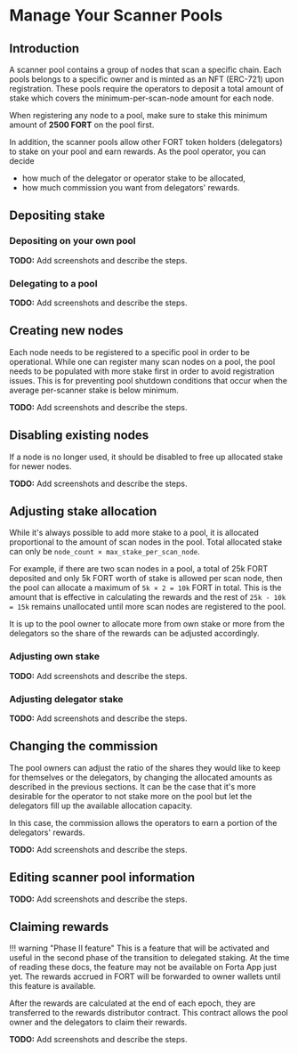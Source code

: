 # Manage Your Scanner Pools

## Introduction

A scanner pool contains a group of nodes that scan a specific chain. Each pools belongs to a specific owner and is minted as an NFT (ERC-721) upon registration. These pools require the operators to deposit a total amount of stake which covers the minimum-per-scan-node amount for each node.

When registering any node to a pool, make sure to stake this minimum amount of **2500 FORT** on the pool first.

In addition, the scanner pools allow other FORT token holders (delegators) to stake on your pool and earn rewards. As the pool operator, you can decide

- how much of the delegator or operator stake to be allocated,
- how much commission you want from delegators' rewards.

## Depositing stake

### Depositing on your own pool

**TODO:** Add screenshots and describe the steps.

### Delegating to a pool

**TODO:** Add screenshots and describe the steps.

## Creating new nodes

Each node needs to be registered to a specific pool in order to be operational. While one can register many scan nodes on a pool, the pool needs to be populated with more stake first in order to avoid registration issues. This is for preventing pool shutdown conditions that occur when the average per-scanner stake is below minimum.

**TODO:** Add screenshots and describe the steps.

## Disabling existing nodes

If a node is no longer used, it should be disabled to free up allocated stake for newer nodes.

**TODO:** Add screenshots and describe the steps.

## Adjusting stake allocation

While it's always possible to add more stake to a pool, it is allocated proportional to the amount of scan nodes in the pool. Total allocated stake can only be `node_count × max_stake_per_scan_node`.

For example, if there are two scan nodes in a pool, a total of 25k FORT deposited and only 5k FORT worth of stake is allowed per scan node, then the pool can allocate a maximum of `5k × 2 = 10k` FORT in total. This is the amount that is effective in calculating the rewards and the rest of `25k - 10k = 15k` remains unallocated until more scan nodes are registered to the pool.

It is up to the pool owner to allocate more from own stake or more from the delegators so the share of the rewards can be adjusted accordingly.

### Adjusting own stake

**TODO:** Add screenshots and describe the steps.

### Adjusting delegator stake

**TODO:** Add screenshots and describe the steps.

## Changing the commission

The pool owners can adjust the ratio of the shares they would like to keep for themselves or the delegators, by changing the allocated amounts as described in the previous sections. It can be the case that it's more desirable for the operator to not stake more on the pool but let the delegators fill up the available allocation capacity.

In this case, the commission allows the operators to earn a portion of the delegators' rewards.

**TODO:** Add screenshots and describe the steps.

## Editing scanner pool information

**TODO:** Add screenshots and describe the steps.

## Claiming rewards

!!! warning "Phase II feature"
    This is a feature that will be activated and useful in the second phase of the transition to delegated staking. At the time of reading these docs, the feature may not be available on Forta App just yet. The rewards accrued in FORT will be forwarded to owner wallets until this feature is available.

After the rewards are calculated at the end of each epoch, they are transferred to the rewards distributor contract. This contract allows the pool owner and the delegators to claim their rewards.

**TODO:** Add screenshots and describe the steps.
